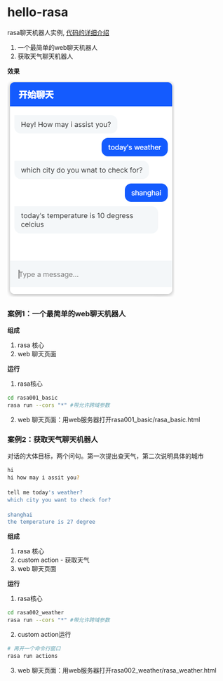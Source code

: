 # hello-rasa
rasa聊天机器人实例, [代码的详细介绍](https://51fhd.com/dev/hello-rasa/)
1. 一个最简单的web聊天机器人
2. 获取天气聊天机器人

**效果**

![image](./img/image-20201204130901875.png)

### 案例1：一个最简单的web聊天机器人

**组成**

1. rasa 核心
2. web 聊天页面

**运行**
1. rasa核心
```bash
cd rasa001_basic
rasa run --cors "*" #带允许跨域参数
```
2. web 聊天页面：用web服务器打开rasa001_basic/rasa_basic.html


### 案例2：获取天气聊天机器人

对话的大体目标，两个问句。第一次提出查天气，第二次说明具体的城市

```bash
hi
hi how may i assit you?

tell me today's weather?
which city you want to check for?

shanghai
the temperature is 27 degree
```

**组成**

1. rasa 核心
2. custom action - 获取天气
3. web 聊天页面

**运行** 
1. rasa核心
```bash
cd rasa002_weather
rasa run --cors "*" #带允许跨域参数
```
2. custom action运行
```bash
# 再开一个命令行窗口
rasa run actions
```
3. web 聊天页面：用web服务器打开rasa002_weather/rasa_weather.html
